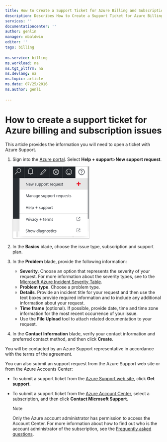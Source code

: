 ```yaml
---
title: How to Create a Support Ticket for Azure Billing and Subscription Issues | Microsoft Azure
description: Describes How to Create a Support Ticket for Azure Billing and Subscription Issues
services: ''
documentationcenter: ''
author: genlin
manager: mbaldwin
editor: ''
tags: billing

ms.service: billing
ms.workload: na
ms.tgt_pltfrm: na
ms.devlang: na
ms.topic: article
ms.date: 07/25/2016
ms.author: genli

---
```

# How to create a support ticket for Azure billing and subscription issues
This article provides the information you will need to open a ticket with Azure Support.

1. Sign into the [Azure portal](https://portal.azure.com/). Select **Help + support**>**New support request**.
   
    ![helpandsupportbutton](./media/billing-how-to-create-billing-support-ticket/helpandsupport.png)
2. In the **Basics** blade, choose the issue type, subscription and support plan.
3. In the **Problem** blade, provide the following information:
   
   * **Severity**. Choose an option that represents the severity of your request. For more information about the severity types, see to the [Microsoft Azure Incident Severity Table](http://support.microsoft.com/gp/AzureSevDetails).
   * **Problem type**. Choose a problem type.
   * **Details**. Provide an incident title for your request and then use the text boxes provide required information and to include any additional information about your request.
   * **Time frame** (optional). If possible, provide date, time and time zone information for the most recent occurrence of your issue.
   * Use the **File Upload** tool to attach related documentation to your request.
4. In the **Contact Information** blade, verify your contact information and preferred contact method, and then click **Create**.

You will be contacted by an Azure Support representative in accordance with the terms of the agreement.

You can also submit an support request from the Azure Support web site or from the Azure Accounts Center:

* To submit a support ticket from the [Azure Support web site](https://azure.microsoft.com/support/options/), click **Get support**.
* To submit a support ticket from the [Azure Account Center](https://account.windowsazure.com/Subscriptions), select a subscription, and then click **Contact Microsoft Support**.
  
  > [!NOTE]
  > Only the Azure account administrator has permission to access the Account Center. For more information about how to find out who is the account administrator of the subscription, see the [Frequently asked questions](billing-subscription-transfer.md#faq).
  > 

